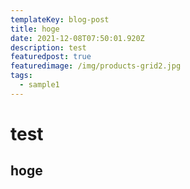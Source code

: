 ```yaml
---
templateKey: blog-post
title: hoge
date: 2021-12-08T07:50:01.920Z
description: test
featuredpost: true
featuredimage: /img/products-grid2.jpg
tags:
  - sample1
---
```

# test

## hoge